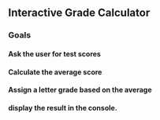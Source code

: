 ## Interactive Grade Calculator

### Goals

#### Ask the user for test scores

#### Calculate the average score

#### Assign a letter grade based on the average

#### display the result in the console.
